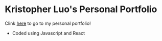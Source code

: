 # Kristopher Luo's Personal Portfolio

Clink [here](https://kristopherluo.vercel.app/) to go to my personal portfolio!

- Coded using Javascript and React
